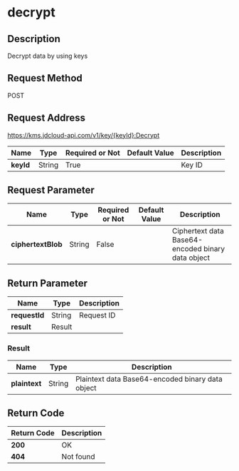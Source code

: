 # decrypt


## Description
Decrypt data by using keys

## Request Method
POST

## Request Address
https://kms.jdcloud-api.com/v1/key/{keyId}:Decrypt

|Name|Type|Required or Not|Default Value|Description|
|---|---|---|---|---|
|**keyId**|String|True| |Key ID|

## Request Parameter
|Name|Type|Required or Not|Default Value|Description|
|---|---|---|---|---|
|**ciphertextBlob**|String|False| |Ciphertext data Base64-encoded binary data object|


## Return Parameter
|Name|Type|Description|
|---|---|---|
|**requestId**|String|Request ID|
|**result**|Result| |

### Result
|Name|Type|Description|
|---|---|---|
|**plaintext**|String|Plaintext data Base64-encoded binary data object|

## Return Code
|Return Code|Description|
|---|---|
|**200**|OK|
|**404**|Not found|
